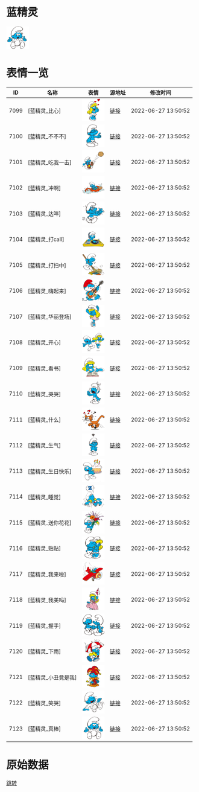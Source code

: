 # 蓝精灵

<img src="./cover.png" height="60" alt="cover" />

# 表情一览

|ID|名称|表情|源地址|修改时间|
|----|----|----|----|----|
|7099|[蓝精灵_比心]|<img src="./pic/007099_%5B蓝精灵_比心%5D.png" height="60" alt="比心"/>|[链接](http://i0.hdslb.com/bfs/emote/90e80e9a3810549a8287828bd829875a3eaf8f13.png)|2022-06-27 13:50:52|
|7100|[蓝精灵_不不不]|<img src="./pic/007100_%5B蓝精灵_不不不%5D.png" height="60" alt="不不不"/>|[链接](http://i0.hdslb.com/bfs/emote/23e1eaea6753786ea217953edf1193be85d8881b.png)|2022-06-27 13:50:52|
|7101|[蓝精灵_吃我一击]|<img src="./pic/007101_%5B蓝精灵_吃我一击%5D.png" height="60" alt="吃我一击"/>|[链接](http://i0.hdslb.com/bfs/emote/2cf2caf8d8b07d429a2d0d927de6e0dd3c8240f9.png)|2022-06-27 13:50:52|
|7102|[蓝精灵_冲啊]|<img src="./pic/007102_%5B蓝精灵_冲啊%5D.png" height="60" alt="冲啊"/>|[链接](http://i0.hdslb.com/bfs/emote/722cbef938cf1a2b216ca7543e9c6af47983bfcc.png)|2022-06-27 13:50:52|
|7103|[蓝精灵_达咩]|<img src="./pic/007103_%5B蓝精灵_达咩%5D.png" height="60" alt="达咩"/>|[链接](http://i0.hdslb.com/bfs/emote/ea9faa4d5752ff4c576435a6e89bd0bf6e82bd64.png)|2022-06-27 13:50:52|
|7104|[蓝精灵_打call]|<img src="./pic/007104_%5B蓝精灵_打call%5D.png" height="60" alt="打call"/>|[链接](http://i0.hdslb.com/bfs/emote/ab4cc289df174d0a4dd7438a21d5828db77da23b.png)|2022-06-27 13:50:52|
|7105|[蓝精灵_打扫中]|<img src="./pic/007105_%5B蓝精灵_打扫中%5D.png" height="60" alt="打扫中"/>|[链接](http://i0.hdslb.com/bfs/emote/73c539b741b35f5c6482fc16cb1c804add6e64bd.png)|2022-06-27 13:50:52|
|7106|[蓝精灵_嗨起来]|<img src="./pic/007106_%5B蓝精灵_嗨起来%5D.png" height="60" alt="嗨起来"/>|[链接](http://i0.hdslb.com/bfs/emote/9ec9b1cdb00ee253c6050dde0f1b907358665b42.png)|2022-06-27 13:50:52|
|7107|[蓝精灵_华丽登场]|<img src="./pic/007107_%5B蓝精灵_华丽登场%5D.png" height="60" alt="华丽登场"/>|[链接](http://i0.hdslb.com/bfs/emote/d3ab3a386516be932830432ad1d966e430ce8cb1.png)|2022-06-27 13:50:52|
|7108|[蓝精灵_开心]|<img src="./pic/007108_%5B蓝精灵_开心%5D.png" height="60" alt="开心"/>|[链接](http://i0.hdslb.com/bfs/emote/42ae834e5c1c658e4b2ed252b831c70ba5c21208.png)|2022-06-27 13:50:52|
|7109|[蓝精灵_看书]|<img src="./pic/007109_%5B蓝精灵_看书%5D.png" height="60" alt="看书"/>|[链接](http://i0.hdslb.com/bfs/emote/e908f5f0757bb13efdd1b67f8adb3603033c78df.png)|2022-06-27 13:50:52|
|7110|[蓝精灵_哭哭]|<img src="./pic/007110_%5B蓝精灵_哭哭%5D.png" height="60" alt="哭哭"/>|[链接](http://i0.hdslb.com/bfs/emote/3e20937353c922bdbd7cc792817b32ef81fdfb89.png)|2022-06-27 13:50:52|
|7111|[蓝精灵_什么]|<img src="./pic/007111_%5B蓝精灵_什么%5D.png" height="60" alt="什么"/>|[链接](http://i0.hdslb.com/bfs/emote/e290e9309498e0a804d0c9b322a74830acd9a117.png)|2022-06-27 13:50:52|
|7112|[蓝精灵_生气]|<img src="./pic/007112_%5B蓝精灵_生气%5D.png" height="60" alt="生气"/>|[链接](http://i0.hdslb.com/bfs/emote/2b6f606aa74f09d842394dd05697078274401aeb.png)|2022-06-27 13:50:52|
|7113|[蓝精灵_生日快乐]|<img src="./pic/007113_%5B蓝精灵_生日快乐%5D.png" height="60" alt="生日快乐"/>|[链接](http://i0.hdslb.com/bfs/emote/054e2345e03469a41804f114bc55a52111cd26c1.png)|2022-06-27 13:50:52|
|7114|[蓝精灵_睡觉]|<img src="./pic/007114_%5B蓝精灵_睡觉%5D.png" height="60" alt="睡觉"/>|[链接](http://i0.hdslb.com/bfs/emote/98d3904cefbcf075611daa8aab94017843e25a6c.png)|2022-06-27 13:50:52|
|7115|[蓝精灵_送你花花]|<img src="./pic/007115_%5B蓝精灵_送你花花%5D.png" height="60" alt="送你花花"/>|[链接](http://i0.hdslb.com/bfs/emote/cc302390bb31534507df0c463e4b395c5031340e.png)|2022-06-27 13:50:52|
|7116|[蓝精灵_贴贴]|<img src="./pic/007116_%5B蓝精灵_贴贴%5D.png" height="60" alt="贴贴"/>|[链接](http://i0.hdslb.com/bfs/emote/895d022db6c2e0564eaf7ec91944fa13d8e8a0c5.png)|2022-06-27 13:50:52|
|7117|[蓝精灵_我来啦]|<img src="./pic/007117_%5B蓝精灵_我来啦%5D.png" height="60" alt="我来啦"/>|[链接](http://i0.hdslb.com/bfs/emote/d1265ca768120584fa2901e42f44c3d8e65d1194.png)|2022-06-27 13:50:52|
|7118|[蓝精灵_我美吗]|<img src="./pic/007118_%5B蓝精灵_我美吗%5D.png" height="60" alt="我美吗"/>|[链接](http://i0.hdslb.com/bfs/emote/70033e97d2d7f20cd257b61340b8c6d88f200ef9.png)|2022-06-27 13:50:52|
|7119|[蓝精灵_握手]|<img src="./pic/007119_%5B蓝精灵_握手%5D.png" height="60" alt="握手"/>|[链接](http://i0.hdslb.com/bfs/emote/478e3327d6b65e040942b08a0d588348114476d6.png)|2022-06-27 13:50:52|
|7120|[蓝精灵_下雨]|<img src="./pic/007120_%5B蓝精灵_下雨%5D.png" height="60" alt="下雨"/>|[链接](http://i0.hdslb.com/bfs/emote/5eefa07885b4364d9dbcc3b089026497bc81df01.png)|2022-06-27 13:50:52|
|7121|[蓝精灵_小丑竟是我]|<img src="./pic/007121_%5B蓝精灵_小丑竟是我%5D.png" height="60" alt="小丑竟是我"/>|[链接](http://i0.hdslb.com/bfs/emote/18da6f8ff44f07b5b11ebebfd9800117682affb2.png)|2022-06-27 13:50:52|
|7122|[蓝精灵_笑哭]|<img src="./pic/007122_%5B蓝精灵_笑哭%5D.png" height="60" alt="笑哭"/>|[链接](http://i0.hdslb.com/bfs/emote/07fb5216f15e1a7afc6301bbac9f230ae59d9adf.png)|2022-06-27 13:50:52|
|7123|[蓝精灵_真棒]|<img src="./pic/007123_%5B蓝精灵_真棒%5D.png" height="60" alt="真棒"/>|[链接](http://i0.hdslb.com/bfs/emote/f496ae6852eb94af9ab7f458f1b3c9e38f6bcb60.png)|2022-06-27 13:50:52|

# 原始数据

[跳转](./raw.json)

